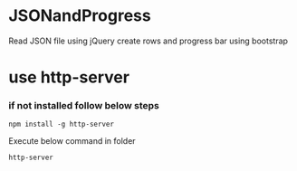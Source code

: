 # JSONandProgress
Read JSON file using jQuery create rows and progress bar using bootstrap
# use http-server
### if not installed follow below steps
```
npm install -g http-server
```
Execute below command in folder 
```
http-server
```
